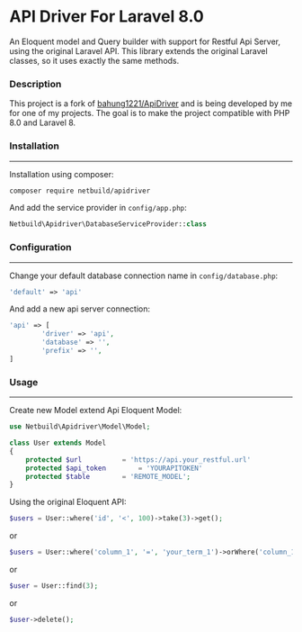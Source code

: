 # API Driver For Laravel 8.0

An Eloquent model and Query builder with support for Restful Api Server, using the original Laravel API. This library extends the original Laravel classes, so it uses exactly the same methods.

### Description

This project is a fork of [bahung1221/ApiDriver](https://github.com/bahung1221/ApiDriver) and is being developed by me for one of my projects. The goal is to make the project compatible with PHP 8.0 and Laravel 8.

### Installation
---------------
Installation using composer:
```bash
composer require netbuild/apidriver
```

And add the service provider in `config/app.php`:
```php
Netbuild\Apidriver\DatabaseServiceProvider::class
```

### Configuration
----------------
Change your default database connection name in `config/database.php`:

```php
'default' => 'api'
```

And add a new api server connection:

```php
'api' => [
        'driver' => 'api',
        'database' => '',
        'prefix' => '',
]
```

### Usage
--------

Create new Model extend Api Eloquent Model:

```php
use Netbuild\Apidriver\Model\Model;

class User extends Model
{
	protected $url 			= 'https://api.your_restful.url'
	protected $api_token		= 'YOURAPITOKEN'
	protected $table 		= 'REMOTE_MODEL';
}
```

Using the original Eloquent API:

```php
$users = User::where('id', '<', 100)->take(3)->get();
```

or

```php
$users = User::where('column_1', '=', 'your_term_1')->orWhere('column_1', '=', 'your_term_2')->take(3)->get();
```

or

```php
$user = User::find(3);
```

or

```php
$user->delete();
```
